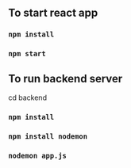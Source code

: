 ## To start react app

### `npm install`
### `npm start`

## To run backend server
cd backend

### `npm install`
### `npm install nodemon`
### `nodemon app.js`
